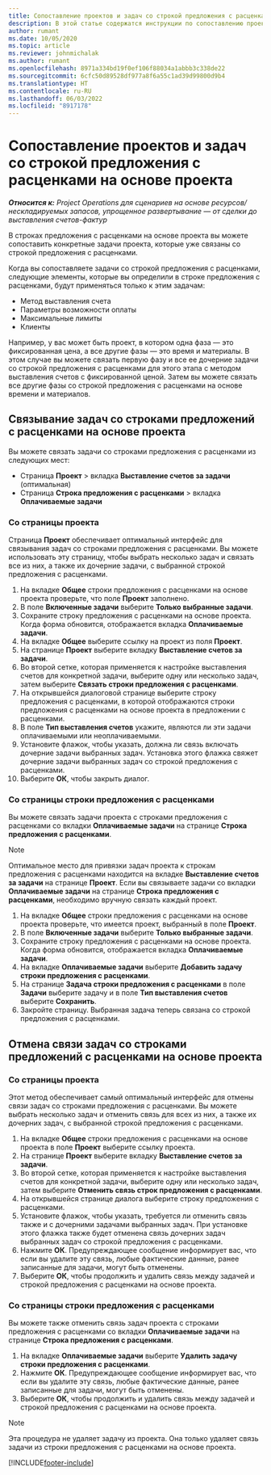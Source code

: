 ```yaml
---
title: Сопоставление проектов и задач со строкой предложения с расценками на основе проекта
description: В этой статье содержатся инструкции по сопоставлению проектов и задач со строкой задачи на основе проекта.
author: rumant
ms.date: 10/05/2020
ms.topic: article
ms.reviewer: johnmichalak
ms.author: rumant
ms.openlocfilehash: 8971a334bd19f0ef106f88034a1abbb3c338de22
ms.sourcegitcommit: 6cfc50d89528df977a8f6a55c1ad39d99800d9b4
ms.translationtype: HT
ms.contentlocale: ru-RU
ms.lasthandoff: 06/03/2022
ms.locfileid: "8917178"
---
```

# <a name="map-projects-and-tasks-to-a-project-based-quote-line"></a>Сопоставление проектов и задач со строкой предложения с расценками на основе проекта

_**Относится к:** Project Operations для сценариев на основе ресурсов/нескладируемых запасов, упрощенное развертывание — от сделки до выставления счетов-фактур_

В строках предложения с расценками на основе проекта вы можете сопоставить конкретные задачи проекта, которые уже связаны со строкой предложения с расценками.

Когда вы сопоставляете задачи со строкой предложения с расценками, следующие элементы, которые вы определили в строке предложения с расценками, будут применяться только к этим задачам:

- Метод выставления счета
- Параметры возможности оплаты
- Максимальные лимиты
- Клиенты

Например, у вас может быть проект, в котором одна фаза — это фиксированная цена, а все другие фазы — это время и материалы. В этом случае вы можете связать первую фазу и все ее дочерние задачи со строкой предложения с расценками для этого этапа с методом выставления счетов с фиксированной ценой. Затем вы можете связать все другие фазы со строкой предложения с расценками на основе времени и материалов.

## <a name="associate-tasks-to-project-based-quote-lines"></a>Связывание задач со строками предложений с расценками на основе проекта

Вы можете связать задачи со строками предложения с расценками из следующих мест:

- Страница **Проект** > вкладка **Выставление счетов за задачи** (оптимальная)
- Страница **Строка предложения с расценками** > вкладка **Оплачиваемые задачи** 

### <a name="from-the-project-page"></a>Со страницы проекта

Страница **Проект** обеспечивает оптимальный интерфейс для связывания задач со строками предложения с расценками. Вы можете использовать эту страницу, чтобы выбрать несколько задач и связать все из них, а также их дочерние задачи, с выбранной строкой предложения с расценками.

1. На вкладке **Общее** строки предложения с расценками на основе проекта проверьте, что поле **Проект** заполнено.
2. В поле **Включенные задачи** выберите **Только выбранные задачи**.
3. Сохраните строку предложения с расценками на основе проекта. Когда форма обновится, отображается вкладка **Оплачиваемые задачи**.
4. На вкладке **Общее** выберите ссылку на проект из поля **Проект**.
5. На странице **Проект** выберите вкладку **Выставление счетов за задачи**.
6. Во второй сетке, которая применяется к настройке выставления счетов для конкретной задачи, выберите одну или несколько задач, затем выберите **Связать строки предложения с расценками**.
7. На открывшейся диалоговой странице выберите строку предложения с расценками, в которой отображаются строки предложения с расценками на основе проекта в предложении с расценками.
8. В поле **Тип выставления счетов** укажите, являются ли эти задачи оплачиваемыми или неоплачиваемыми.
9. Установите флажок, чтобы указать, должна ли связь включать дочерние задачи выбранных задач. Установка этого флажка свяжет дочерние задачи выбранных задач со строкой предложения с расценками.
10. Выберите **ОК**, чтобы закрыть диалог.

### <a name="from-the-quote-line-page"></a>Со страницы строки предложения с расценками

Вы можете связать задачи проекта с строками предложения с расценками со вкладки **Оплачиваемые задачи** на странице **Строка предложения с расценками**.

>[!NOTE]
>Оптимальное место для привязки задач проекта к строкам предложения с расценками находится на вкладке **Выставление счетов за задачи** на странице **Проект**. Если вы связываете задачи со вкладки **Оплачиваемые задачи** на странице **Строка предложения с расценками**, необходимо вручную связать каждый проект.

1. На вкладке **Общее** строки предложения с расценками на основе проекта проверьте, что имеется проект, выбранный в поле **Проект**.
2. В поле **Включенные задачи** выберите **Только выбранные задачи**.
3. Сохраните строку предложения с расценками на основе проекта. Когда форма обновится, отображается вкладка **Оплачиваемые задачи**.
4. На вкладке **Оплачиваемые задачи** выберите **Добавить задачу строки предложения с расценками**.
5. На странице **Задача строки предложения с расценками** в поле **Задачи** выберите задачу и в поле **Тип выставления счетов** выберите **Сохранить**. 
6. Закройте страницу. Выбранная задача теперь связана со строкой предложения с расценками.

## <a name="disassociate-tasks-from-projectbased-quote-lines"></a>Отмена связи задач со строками предложений с расценками на основе проекта

### <a name="from-the-project-page"></a>Со страницы проекта

Этот метод обеспечивает самый оптимальный интерфейс для отмены связи задач со строками предложения с расценками. Вы можете выбрать несколько задач и отменить связь для всех из них, а также их дочерних задач, с выбранной строкой предложения с расценками.

1. На вкладке **Общее** строки предложения с расценками на основе проекта в поле **Проект** выберите ссылку проекта.
2. На странице **Проект** выберите вкладку **Выставление счетов за задачи**.
3. Во второй сетке, которая применяется к настройке выставления счетов для конкретной задачи, выберите одну или несколько задач, затем выберите **Отменить связь строк предложения с расценками**.
4. На открывшейся странице диалога выберите строку предложения с расценками.
5. Установите флажок, чтобы указать, требуется ли отменить связь также и с дочерними задачами выбранных задач. При установке этого флажка также будет отменена связь дочерних задач выбранных задач со строкой предложения с расценками.
6. Нажмите **ОК**. Предупреждающее сообщение информирует вас, что если вы удалите эту связь, любые фактические данные, ранее записанные для задачи, могут быть отменены. 
7. Выберите **ОК**, чтобы продолжить и удалить связь между задачей и строкой предложения с расценками на основе проекта.

### <a name="from-the-quote-line-page"></a>Со страницы строки предложения с расценками

Вы можете также отменить связь задач проекта с строками предложения с расценками со вкладки **Оплачиваемые задачи** на странице **Строка предложения с расценками**.

1. На вкладке **Оплачиваемые задачи** выберите **Удалить задачу строки предложения с расценками**.
2. Нажмите **ОК**. Предупреждающее сообщение информирует вас, что если вы удалите эту связь, любые фактические данные, ранее записанные для задачи, могут быть отменены. 
3. Выберите **ОК**, чтобы продолжить и удалить связь между задачей и строкой предложения с расценками на основе проекта.

>[!NOTE]
> Эта процедура не удаляет задачу из проекта. Она только удаляет связь задачи из строки предложения с расценками на основе проекта.


[!INCLUDE[footer-include](../../includes/footer-banner.md)]